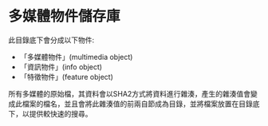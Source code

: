 多媒體物件儲存庫
===
此目錄底下會分成以下物件:
- 「多媒體物件」(multimedia object)
- 「資訊物件」(info object)
- 「特徵物件」(feature object)

所有多媒體的原始檔，其資料會以SHA2方式將資料進行雜湊，產生的雜湊值會變成此檔案的檔名，並且會將此雜湊值的前兩自節成為目錄，並將檔案放置在目錄底下，以提供較快速的搜尋。
